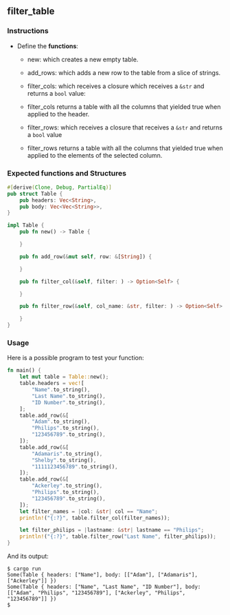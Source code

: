 ## filter_table

### Instructions

- Define the **functions**:

  - new: which creates a new empty table.

  - add_rows: which adds a new row to the table from a slice of strings.

  - filter_cols: which receives a closure which receives a `&str` and returns a `bool` value:

  - filter_cols returns a table with all the columns that yielded true when applied to the header.

  - filter_rows: which receives a closure that receives a `&str` and returns a `bool` value

  - filter_rows returns a table with all the columns that yielded true when applied to the elements of the selected column.

### Expected functions and Structures

```rust
#[derive(Clone, Debug, PartialEq)]
pub struct Table {
	pub headers: Vec<String>,
	pub body: Vec<Vec<String>>,
}

impl Table {
	pub fn new() -> Table {

	}

	pub fn add_row(&mut self, row: &[String]) {

	}

	pub fn filter_col(&self, filter: ) -> Option<Self> {

	}

	pub fn filter_row(&self, col_name: &str, filter: ) -> Option<Self> {

	}
}
```

### Usage

Here is a possible program to test your function:

```rust
fn main() {
	let mut table = Table::new();
	table.headers = vec![
		"Name".to_string(),
		"Last Name".to_string(),
		"ID Number".to_string(),
	];
	table.add_row(&[
		"Adam".to_string(),
		"Philips".to_string(),
		"123456789".to_string(),
	]);
	table.add_row(&[
		"Adamaris".to_string(),
		"Shelby".to_string(),
		"1111123456789".to_string(),
	]);
	table.add_row(&[
		"Ackerley".to_string(),
		"Philips".to_string(),
		"123456789".to_string(),
	]);
	let filter_names = |col: &str| col == "Name";
	println!("{:?}", table.filter_col(filter_names));

	let filter_philips = |lastname: &str| lastname == "Philips";
	println!("{:?}", table.filter_row("Last Name", filter_philips));
}
```

And its output:

```console
$ cargo run
Some(Table { headers: ["Name"], body: [["Adam"], ["Adamaris"], ["Ackerley"]] })
Some(Table { headers: ["Name", "Last Name", "ID Number"], body: [["Adam", "Philips", "123456789"], ["Ackerley", "Philips", "123456789"]] })
$
```
